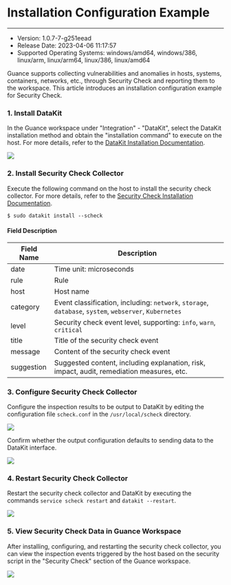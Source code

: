 # Installation Configuration Example
---
- Version: 1.0.7-7-g251eead
- Release Date: 2023-04-06 11:17:57
- Supported Operating Systems: windows/amd64, windows/386, linux/arm, linux/arm64, linux/386, linux/amd64

Guance supports collecting vulnerabilities and anomalies in hosts, systems, containers, networks, etc., through Security Check and reporting them to the workspace. This article introduces an installation configuration example for Security Check.

### 1. Install DataKit

In the Guance workspace under "Integration" - "DataKit", select the DataKit installation method and obtain the "installation command" to execute on the host. For more details, refer to the [DataKit Installation Documentation](../datakit/datakit-install.md).

![](img/2.datakit.png)

### 2. Install Security Check Collector

Execute the following command on the host to install the security check collector. For more details, refer to the [Security Check Installation Documentation](scheck-install.md).

```shell
$ sudo datakit install --scheck
```

#### Field Description
| Field Name | Description |
| --- | --- |
| date | Time unit: microseconds |
| rule | Rule |
| host | Host name |
| category | Event classification, including: `network`, `storage`, `database`, `system`, `webserver`, `Kubernetes` |
| level | Security check event level, supporting: `info`, `warn`, `critical` |
| title | Title of the security check event |
| message | Content of the security check event |
| suggestion | Suggested content, including explanation, risk, impact, audit, remediation measures, etc. |

### 3. Configure Security Check Collector
Configure the inspection results to be output to DataKit by editing the configuration file `scheck.conf` in the `/usr/local/scheck` directory.

![](img/2.check_2.png)

Confirm whether the output configuration defaults to sending data to the DataKit interface.

![](img/2.check_3.png)

### 4. Restart Security Check Collector
Restart the security check collector and DataKit by executing the commands `service scheck restart` and `datakit --restart`.

![](img/2.check_4.png)

### 5. View Security Check Data in Guance Workspace
After installing, configuring, and restarting the security check collector, you can view the inspection events triggered by the host based on the security script in the "Security Check" section of the Guance workspace.

![](img/2.check_5.png)